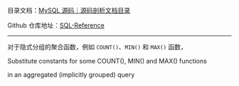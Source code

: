 目录文档：[MySQL 源码｜源码剖析文档目录](https://zhuanlan.zhihu.com/p/714761054)

Github 仓库地址：[SQL-Reference](https://github.com/ChangxingJiang/SQL-Reference)

---

对于隐式分组的聚合函数，例如 `COUNT()`、`MIN()` 和 `MAX()` 函数，





 Substitute constants for some COUNT(), MIN() and MAX() functions

 in an aggregated (implicitly grouped) query